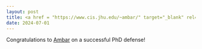 ```yaml
---
layout: post
title: <a href = "https://www.cis.jhu.edu/~ambar/" target="_blank" rel="noopener noreferrer">Ambar</a> defended his PhD thesis - Good luck Ambar!
date: 2024-07-01
---
```

Congratulations to [Ambar](https://www.cis.jhu.edu) on a successful PhD defense!
